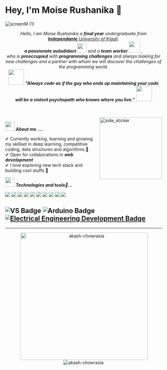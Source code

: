 # Hey, I'm Moise Rushanika 👏

 ![screenM (1)](https://user-images.githubusercontent.com/57562869/125964448-c8bbc20f-3da3-4056-aa93-d6aea7eb96ef.png)

<p align="center">
  <em>
    Hello, I am Moise Rushanika a <b>final year</b> undergraduate from <a href="https://www.ulk.ac.rw/"> <b>Independante</b> University of Kigali</a>. <br>
    <b>a passionate autodidact</b> <img src="https://github.com/TheDudeThatCode/TheDudeThatCode/blob/master/Assets/Developer.gif" width="30px"> and a <b>team worker</b>&nbsp;<img src="https://github.com/TheDudeThatCode/TheDudeThatCode/blob/master/Assets/Designer.gif" width="36px">&nbsp,<br>who is <b>preoccupied</b>
    with <b>programming challenges</b> and always looking for new challenges and a partner with whom we will discover the challenges of the programming world.
  </em> 
  <br>
  <img src="https://media.giphy.com/media/gH3LO09IOiZIqePwv9/giphy.gif" width="50" /> <b><i align="center">"Always code as if the guy who ends up maintaining your code will be a violent psychopath who knows where you live.”</i></b> <img src="https://media.giphy.com/media/qjqUcgIyRjsl2/giphy.gif" width="50" />
</p>
<br><br>
<img align="right" width=200px height=200px alt="side_sticker" src="https://media.giphy.com/media/TEnXkcsHrP4YedChhA/giphy.gif" />

<img src="https://media.giphy.com/media/iY8CRBdQXODJSCERIr/giphy.gif" width="30px">&nbsp;***About me ....***

✔ Currently working, learning and growing my skillset in deep learning, competitive coding, data structures and algorithms.🔭<br>
✔  Open for collaborations in ***web development***    <!-- I'm Aadi :wave: --><br>
✔  I love exploring new tech stack and building cool stuffs  🌱<br>

 

<img src="https://media.giphy.com/media/iY8CRBdQXODJSCERIr/giphy.gif" width="30px">&nbsp;***Technologies and tools🔧...***
<p align="left">
 
<img src = "https://img.shields.io/badge/-HTML5-E34F26?style=flat&logo=html5&logoColor=white"> <img src = "https://img.shields.io/badge/-CSS3-1572B6?style=flat&logo=css3&logoColor=white">
<img src="https://img.shields.io/badge/-Bootstrap-563D7C?style=flat&logo=bootstrap&logoColor=white">
<img src="https://img.shields.io/badge/-JavaScript-eed718?style=flat&logo=javascript&logoColor=ffffff">
<img src="https://img.shields.io/badge/-Sass-cc6699?style=flat&logo=sass&logoColor=ffffff">
<img src="https://img.shields.io/badge/-React-000000?style=flat&logo=react&logoColor=00c8ff">
<img src="https://img.shields.io/badge/-MongoDB-4DB33D?style=flat&logo=mongodb&logoColor=FFFFFF">
<img src="https://img.shields.io/badge/-Express.js-787878?style=flat">
<img src="https://img.shields.io/badge/-Node.js-3C873A?style=flat&logo=Node.js&logoColor=white">
<img src="https://img.shields.io/badge/-Progressive Web Apps-5A0FC8?style=flat">

![VS Badge](https://img.shields.io/badge/-Visual%20Studio-239120?style=flat&logo=C-Sharp&logoColor=white)
![Arduino Badge](https://img.shields.io/badge/-Arduino-00979D?style=flat&logo=Arduino&logoColor=white)
[![Electrical Engineering Development Badge](https://img.shields.io/badge/-Electrical%20Engineering-4C8CBF?style=flat&logoColor=white)](https://github.com/search?q=user%3Azmcx16&type=Repositories) 
---

<hr>
 <p align="center">&nbsp;<img align="center" src="https://github-readme-stats.vercel.app/api?username=moise10r&show_icons=true&locale=en" alt="akash-chowrasia" width="410" />
<img align="center" src="https://github-readme-stats.vercel.app/api/top-langs?username=moise10r&show_icons=true&locale=en&layout=compact" alt="akash-chowrasia" /></p>




